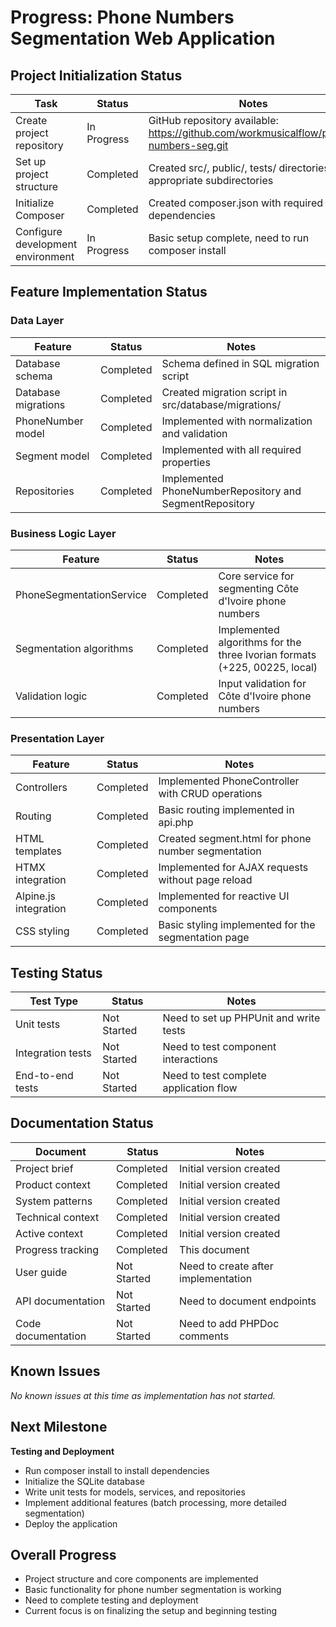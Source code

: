 # Progress: Phone Numbers Segmentation Web Application

## Project Initialization Status

| Task                              | Status      | Notes                                                                                 |
| --------------------------------- | ----------- | ------------------------------------------------------------------------------------- |
| Create project repository         | In Progress | GitHub repository available: https://github.com/workmusicalflow/phone-numbers-seg.git |
| Set up project structure          | Completed   | Created src/, public/, tests/ directories with appropriate subdirectories             |
| Initialize Composer               | Completed   | Created composer.json with required dependencies                                      |
| Configure development environment | In Progress | Basic setup complete, need to run composer install                                    |

## Feature Implementation Status

### Data Layer

| Feature             | Status    | Notes                                                   |
| ------------------- | --------- | ------------------------------------------------------- |
| Database schema     | Completed | Schema defined in SQL migration script                  |
| Database migrations | Completed | Created migration script in src/database/migrations/    |
| PhoneNumber model   | Completed | Implemented with normalization and validation           |
| Segment model       | Completed | Implemented with all required properties                |
| Repositories        | Completed | Implemented PhoneNumberRepository and SegmentRepository |

### Business Logic Layer

| Feature                  | Status    | Notes                                                                     |
| ------------------------ | --------- | ------------------------------------------------------------------------- |
| PhoneSegmentationService | Completed | Core service for segmenting Côte d'Ivoire phone numbers                   |
| Segmentation algorithms  | Completed | Implemented algorithms for the three Ivorian formats (+225, 00225, local) |
| Validation logic         | Completed | Input validation for Côte d'Ivoire phone numbers                          |

### Presentation Layer

| Feature               | Status    | Notes                                               |
| --------------------- | --------- | --------------------------------------------------- |
| Controllers           | Completed | Implemented PhoneController with CRUD operations    |
| Routing               | Completed | Basic routing implemented in api.php                |
| HTML templates        | Completed | Created segment.html for phone number segmentation  |
| HTMX integration      | Completed | Implemented for AJAX requests without page reload   |
| Alpine.js integration | Completed | Implemented for reactive UI components              |
| CSS styling           | Completed | Basic styling implemented for the segmentation page |

## Testing Status

| Test Type         | Status      | Notes                                  |
| ----------------- | ----------- | -------------------------------------- |
| Unit tests        | Not Started | Need to set up PHPUnit and write tests |
| Integration tests | Not Started | Need to test component interactions    |
| End-to-end tests  | Not Started | Need to test complete application flow |

## Documentation Status

| Document           | Status      | Notes                               |
| ------------------ | ----------- | ----------------------------------- |
| Project brief      | Completed   | Initial version created             |
| Product context    | Completed   | Initial version created             |
| System patterns    | Completed   | Initial version created             |
| Technical context  | Completed   | Initial version created             |
| Active context     | Completed   | Initial version created             |
| Progress tracking  | Completed   | This document                       |
| User guide         | Not Started | Need to create after implementation |
| API documentation  | Not Started | Need to document endpoints          |
| Code documentation | Not Started | Need to add PHPDoc comments         |

## Known Issues

_No known issues at this time as implementation has not started._

## Next Milestone

**Testing and Deployment**

- Run composer install to install dependencies
- Initialize the SQLite database
- Write unit tests for models, services, and repositories
- Implement additional features (batch processing, more detailed segmentation)
- Deploy the application

## Overall Progress

- Project structure and core components are implemented
- Basic functionality for phone number segmentation is working
- Need to complete testing and deployment
- Current focus is on finalizing the setup and beginning testing

